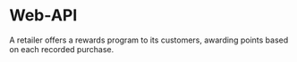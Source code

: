 # Web-API
A retailer offers a rewards program to its customers, awarding points based on each recorded purchase.
